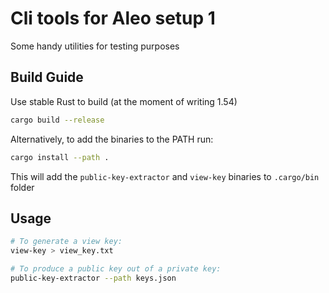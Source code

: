 # Cli tools for Aleo setup 1

Some handy utilities for testing purposes

## Build Guide

Use stable Rust to build (at the moment of writing 1.54)

```bash
cargo build --release
```

Alternatively, to add the binaries to the PATH run:

```bash
cargo install --path .
```

This will add the `public-key-extractor` and `view-key` binaries to `.cargo/bin` folder

## Usage

```bash
# To generate a view key:
view-key > view_key.txt

# To produce a public key out of a private key:
public-key-extractor --path keys.json
```
